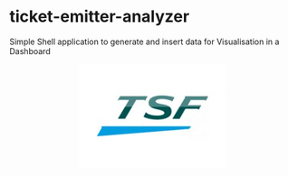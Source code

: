# ticket-emitter-analyzer
Simple Shell application to generate and insert data for Visualisation in a Dashboard
<p align="center">
<img src="https://github.com/nolecram/ticket-emitter-analyzer/blob/master/TSF.jpg" />
</p>
